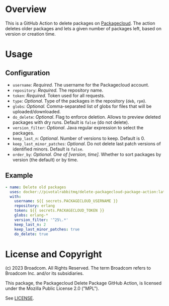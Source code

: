 # Overview

This is a GitHub Action to delete packages on [Packagecloud](https://packagecloud.io/).
The action deletes older packages and lets a given number of packages left, based on version or creation time.

# Usage

## Configuration

* `username`: *Required.* The username for the Packagecloud account.
* `repository`: *Required.* The repository name.
* `token`: *Required.* Token used for all requests.
* `type`: *Optional*. Type of the packages in the repository (`deb`, `rpm`).
* `globs`: *Optional.* Comma-separated list of globs for files that will be uploaded/downloaded.
* `do_delete`: *Optional*. Flag to enforce deletion.
Allows to preview deleted packages with dry runs.
Default is `false` (do not delete).
* `version_filter`: *Optional*. Java regular expression to select the packages.
* `keep_last_n`: *Optional*. Number of versions to keep.
Default is 0.
* `keep_last_minor_patches`: *Optional*.
Do not delete last patch versions of identified minors.
Default is `false`.
* `order_by`: *Optional. One of [version, time]*.
Whether to sort packages by version (the default) or by time.

## Example

```yaml
- name: Delete old packages
  uses: docker://pivotalrabbitmq/delete-packagecloud-package-action:latest
  with:
    username: ${{ secrets.PACKAGECLOUD_USERNAME }}
    repository: erlang
    token: ${{ secrets.PACKAGECLOUD_TOKEN }}
    globs: erlang-*
    version_filter: '^25\.*'
    keep_last_n: 2
    keep_last_minor_patches: true
    do_delete: true
```

# License and Copyright

(c) 2023 Broadcom. All Rights Reserved.
The term Broadcom refers to Broadcom Inc. and/or its subsidiaries.

This package, the Packagecloud Delete Package GitHub Action, is licensed under the Mozilla Public License 2.0 ("MPL").

See [LICENSE](./LICENSE).
